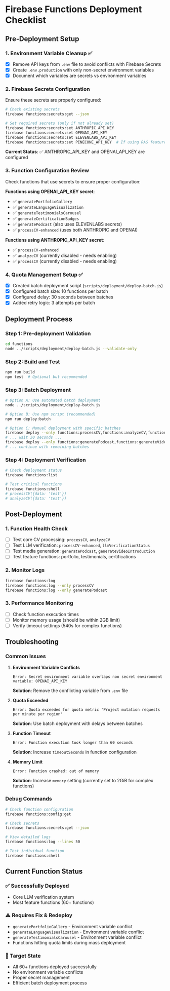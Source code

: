 # Firebase Functions Deployment Checklist

## Pre-Deployment Setup

### 1. Environment Variable Cleanup ✅
- [x] Remove API keys from `.env` file to avoid conflicts with Firebase Secrets
- [x] Create `.env.production` with only non-secret environment variables
- [x] Document which variables are secrets vs environment variables

### 2. Firebase Secrets Configuration
Ensure these secrets are properly configured:

```bash
# Check existing secrets
firebase functions:secrets:get --json

# Set required secrets (only if not already set)
firebase functions:secrets:set ANTHROPIC_API_KEY
firebase functions:secrets:set OPENAI_API_KEY  
firebase functions:secrets:set ELEVENLABS_API_KEY
firebase functions:secrets:set PINECONE_API_KEY  # If using RAG features
```

**Current Status**: ✅ ANTHROPIC_API_KEY and OPENAI_API_KEY are configured

### 3. Function Configuration Review
Check functions that use secrets to ensure proper configuration:

**Functions using OPENAI_API_KEY secret**:
- ✅ `generatePortfolioGallery`
- ✅ `generateLanguageVisualization` 
- ✅ `generateTestimonialsCarousel`
- ✅ `generateCertificationBadges`
- ✅ `generatePodcast` (also uses ELEVENLABS secrets)
- ✅ `processCV-enhanced` (uses both ANTHROPIC and OPENAI)

**Functions using ANTHROPIC_API_KEY secret**:
- ✅ `processCV-enhanced`
- ✅ `analyzeCV` (currently disabled - needs enabling)
- ✅ `processCV` (currently disabled - needs enabling)

### 4. Quota Management Setup ✅
- [x] Created batch deployment script (`scripts/deployment/deploy-batch.js`)
- [x] Configured batch size: 10 functions per batch
- [x] Configured delay: 30 seconds between batches
- [x] Added retry logic: 3 attempts per batch

## Deployment Process

### Step 1: Pre-deployment Validation
```bash
cd functions
node ../scripts/deployment/deploy-batch.js --validate-only
```

### Step 2: Build and Test
```bash
npm run build
npm test  # Optional but recommended
```

### Step 3: Batch Deployment
```bash
# Option A: Use automated batch deployment
node ../scripts/deployment/deploy-batch.js

# Option B: Use npm script (recommended)
npm run deploy:batch

# Option C: Manual deployment with specific batches
firebase deploy --only functions:processCV,functions:analyzeCV,functions:generateCV
# ... wait 30 seconds ...
firebase deploy --only functions:generatePodcast,functions:generateVideoIntroduction
# ... continue with remaining batches
```

### Step 4: Deployment Verification
```bash
# Check deployment status
firebase functions:list

# Test critical functions
firebase functions:shell
# processCV({data: 'test'})
# analyzeCV({data: 'test'})
```

## Post-Deployment

### 1. Function Health Check
- [ ] Test core CV processing: `processCV`, `analyzeCV`
- [ ] Test LLM verification: `processCV-enhanced`, `llmVerificationStatus`
- [ ] Test media generation: `generatePodcast`, `generateVideoIntroduction`
- [ ] Test feature functions: portfolio, testimonials, certifications

### 2. Monitor Logs
```bash
firebase functions:log
firebase functions:log --only processCV
firebase functions:log --only generatePodcast
```

### 3. Performance Monitoring
- [ ] Check function execution times
- [ ] Monitor memory usage (should be within 2GB limit)
- [ ] Verify timeout settings (540s for complex functions)

## Troubleshooting

### Common Issues

1. **Environment Variable Conflicts**
   ```
   Error: Secret environment variable overlaps non secret environment variable: OPENAI_API_KEY
   ```
   **Solution**: Remove the conflicting variable from `.env` file

2. **Quota Exceeded**
   ```  
   Error: Quota exceeded for quota metric 'Project mutation requests per minute per region'
   ```
   **Solution**: Use batch deployment with delays between batches

3. **Function Timeout**
   ```
   Error: Function execution took longer than 60 seconds
   ```
   **Solution**: Increase `timeoutSeconds` in function configuration

4. **Memory Limit**
   ```
   Error: Function crashed: out of memory
   ```
   **Solution**: Increase `memory` setting (currently set to 2GiB for complex functions)

### Debug Commands
```bash
# Check function configuration
firebase functions:config:get

# Check secrets
firebase functions:secrets:get --json

# View detailed logs
firebase functions:log --lines 50

# Test individual function
firebase functions:shell
```

## Current Function Status

### ✅ Successfully Deployed
- Core LLM verification system
- Most feature functions (60+ functions)

### ⚠️ Requires Fix & Redeploy
- `generatePortfolioGallery` - Environment variable conflict
- `generateLanguageVisualization` - Environment variable conflict  
- `generateTestimonialsCarousel` - Environment variable conflict
- Functions hitting quota limits during mass deployment

### 🎯 Target State
- All 60+ functions deployed successfully
- No environment variable conflicts
- Proper secret management
- Efficient batch deployment process